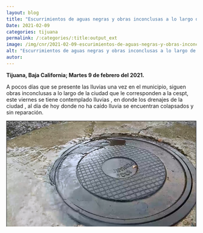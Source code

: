 ```yaml
---
layout: blog
title: "Escurrimientos de aguas negras y obras inconclusas a lo largo de la ciudad"
Date: 2021-02-09
categories: tijuana
permalink: /:categories/:title:output_ext
image: /img/cnr/2021-02-09-escurimientos-de-aguas-negras-y-obras-inconclusas-a-lo-largo-de-la-ciudad.jpg
alt: "Escurrimientos de aguas negras y obras inconclusas a lo largo de la ciudad"
autor:
---
```


**Tijuana, Baja California; Martes 9 de febrero del 2021.** 

A pocos días que se presente las lluvias una vez en el municipio, siguen obras inconclusas a lo largo de la ciudad que le corresponden a la cespt, este viernes se tiene contemplado lluvias , en donde los drenajes de la ciudad , al día de hoy donde no ha caído lluvia se encuentran colapsados y sin reparación.

<div id="carouselExampleSlidesOnly" class="carousel slide" data-ride="carousel">
  <div class="carousel-inner">
    <div class="carousel-item active">
       <img class="d-block w-100" src="/img/cnr/2021-02-09-escurimientos-de-aguas-negras-y-obras-inconclusas-a-lo-largo-de-la-ciudad.jpg" loading="lazy"  alt="Escurrimientos de aguas negras y obras inconclusas a lo largo de la ciudad">
    </div>
  </div>
</div>